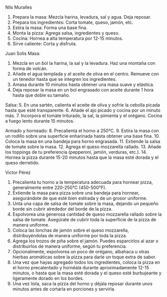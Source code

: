 Nils Muralles
1. Prepara la masa: Mezcla harina, levadura, sal y agua. Deja reposar.
2. Prepara los ingredientes: Corta tomate, queso, jamón, etc.
3. Estira la masa: Forma una base fina.
4. Monta la pizza: Agrega salsa, ingredientes y queso.
5. Cocina: Hornea a alta temperatura por 12-15 minutos.
6. Sirve caliente: Corta y disfruta.


Juan Solis
Masa:
1. Mezcla en un bol la harina, la sal y la levadura. Haz una montaña con forma de volcán.
2. Añade el agua templada y el aceite de oliva en el centro. Remueve con un tenedor hasta que se integren los ingredientes.
3. Amasa durante 10 minutos hasta obtener una masa suave y elástica.
4. Deja reposar la masa en un bol engrasado con aceite durante 1 hora hasta que doble su tamaño.

Salsa:
5. En una sartén, calienta el aceite de oliva y sofríe la cebolla picada hasta que esté transparente.
6. Añade el ajo picado y cocina por un minuto más.
7. Incorpora el tomate triturado, la sal, la pimienta y el orégano. Cocina a fuego lento durante 15 minutos.

Armado y horneado:
8. Precalienta el horno a 250°C.
9. Estira la masa con un rodillo sobre una superficie enharinada hasta obtener una base fina.
10. Coloca la masa en una bandeja para horno engrasada.
11. Extiende la salsa de tomate sobre la masa.
12. Agrega el queso mozzarella rallado.
13. Añade los toppings de tu preferencia (pepperoni, jamón, verduras, etc.).
14. Hornea la pizza durante 15-20 minutos hasta que la masa esté dorada y el queso derretido.


Victor Pérez
1. Precalienta tu horno a la temperatura adecuada para hornear pizza, generalmente entre 220-250°C (450-500°F).
2. Extiende la masa para pizza sobre una bandeja para hornear, asegurándote de que esté bien estirada y de un grosor uniforme.
3. Unta una capa de salsa de tomate sobre la masa, dejando un pequeño borde sin cubrir alrededor del borde de la pizza.
4. Espolvorea una generosa cantidad de queso mozzarella rallado sobre la salsa de tomate. Asegúrate de cubrir toda la superficie de la pizza de manera uniforme.
5. Coloca las lonchas de jamón sobre el queso mozzarella, distribuyéndolas de manera uniforme por toda la pizza.
6. Agrega los trozos de piña sobre el jamón. Puedes esparcirlos al azar o distribuirlos de manera uniforme, según tu preferencia.
7. Opcionalmente, espolvorea un poco de orégano, albahaca u otras hierbas aromáticas sobre la pizza para darle un toque extra de sabor.
8. Una vez que hayas agregado todos los ingredientes, coloca la pizza en el horno precalentado y hornéala durante aproximadamente 12-15 minutos, o hasta que la masa esté dorada y el queso esté burbujeante y ligeramente dorado en los bordes.
9. Una vez lista, saca la pizza del horno y déjala reposar durante unos minutos antes de cortarla en porciones y servirla.
